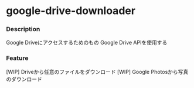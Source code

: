 # google-drive-downloader

### Description
Google Driveにアクセスするためのもの
Google Drive APIを使用する

### Feature
\[WIP\] Driveから任意のファイルをダウンロード
\[WIP\] Google Photosから写真のダウンロード
